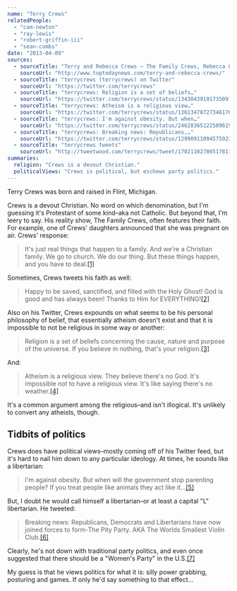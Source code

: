 ```yaml
---
name: "Terry Crews"
relatedPeople:
  - "cam-newton"
  - "ray-lewis"
  - "robert-griffin-iii"
  - "sean-combs"
date: "2013-04-09"
sources:
  - sourceTitle: "Terry and Rebecca Crews – The Family Crews, Rebecca Crews, Naomi Pregnant"
    sourceUrl: "http://www.toptodaynews.com/terry-and-rebecca-crews/"
  - sourceTitle: "terrycrews (terrycrews) on Twitter"
    sourceUrl: "https://twitter.com/terrycrews"
  - sourceTitle: "terrycrews: Religion is a set of beliefs…"
    sourceUrl: "https://twitter.com/terrycrews/status/134304391917350914"
  - sourceTitle: "terrycrews: Atheism is a religious view…"
    sourceUrl: "https://twitter.com/terrycrews/status/136134787273461760"
  - sourceTitle: "terrycrews: I'm against obesity. But when…"
    sourceUrl: "https://twitter.com/terrycrews/status/246283651225096192"
  - sourceTitle: "terrycrews: Breaking news: Republicans,…"
    sourceUrl: "https://twitter.com/terrycrews/status/129909110945759232"
  - sourceTitle: "terrycrews tweets"
    sourceUrl: "http://tweetwood.com/terrycrews/tweet/170211027865178113"
summaries:
  religion: "Crews is a devout Christian."
  politicalViews: "Crews is political, but eschews party politics."
---
```


Terry Crews was born and raised in Flint, Michigan.

Crews is a devout Christian. No word on which denomination, but I'm guessing it's Protestant of some kind–aka not Catholic. But beyond that, I'm leery to say. His reality show, The Family Crews, often features their faith. For example, one of Crews' daughters announced that she was pregnant on air. Crews' response:

>It's just real things that happen to a family. And we're a Christian family. We go to church. We do our thing. But these things happen, and you have to deal.<a class="source-citation" href="#http%3A%2F%2Fwww.toptodaynews.com%2Fterry-and-rebecca-crews%2F" title="Terry and Rebecca Crews – The Family Crews, Rebecca Crews, Naomi Pregnant">[1]</a>

Sometimes, Crews tweets his faith as well:

>Happy to be saved, sanctified, and filled with the Holy Ghost! God is good and has always been! Thanks to Him for EVERYTHING!<a class="source-citation" href="#https%3A%2F%2Ftwitter.com%2Fterrycrews" title="terrycrews (terrycrews) on Twitter">[2]</a>

Also on his Twitter, Crews expounds on what seems to be his personal philosophy of belief, that essentially atheism doesn't exist and that it is impossible to not be religious in some way or another:

>Religion is a set of beliefs concerning the cause, nature and purpose of the universe. If you believe in nothing, that's your religion.<a class="source-citation" href="#https%3A%2F%2Ftwitter.com%2Fterrycrews%2Fstatus%2F134304391917350914" title="terrycrews: Religion is a set of beliefs…">[3]</a>

And:

>Atheism is a religious view. They believe there's no God. It's impossible not to have a religious view. It's like saying there's no weather.<a class="source-citation" href="#https%3A%2F%2Ftwitter.com%2Fterrycrews%2Fstatus%2F136134787273461760" title="terrycrews: Atheism is a religious view…">[4]</a>

It's a common argument among the religious–and isn't illogical. It's unlikely to convert any atheists, though.


## Tidbits of politics

Crews does have political views–mostly coming off of his Twitter feed, but it's hard to nail him down to any particular ideology. At times, he sounds like a libertarian:

>I'm against obesity. But when will the government stop parenting people? If you treat people like animals they act like it…<a class="source-citation" href="#https%3A%2F%2Ftwitter.com%2Fterrycrews%2Fstatus%2F246283651225096192" title="terrycrews: I&apos;m against obesity. But when…">[5]</a>

But, I doubt he would call himself a libertarian–or at least a capital "L" libertarian. He tweeted:

>Breaking news: Republicans, Democrats and Libertarians have now joined forces to form-The Pity Party. AKA The Worlds Smallest Violin Club.<a class="source-citation" href="#https%3A%2F%2Ftwitter.com%2Fterrycrews%2Fstatus%2F129909110945759232" title="terrycrews: Breaking news: Republicans,…">[6]</a>

Clearly, he's not down with traditional party politics, and even once suggested that there should be a "Women's Party" in the U.S.<a class="source-citation" href="#http%3A%2F%2Ftweetwood.com%2Fterrycrews%2Ftweet%2F170211027865178113" title="terrycrews tweets">[7]</a>

My guess is that he views politics for what it is: silly power grabbing, posturing and games. If only he'd say something to that effect…